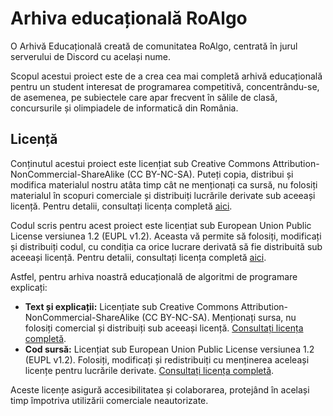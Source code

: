 # Arhiva educațională RoAlgo

O Arhivă Educațională creată de comunitatea RoAlgo, centrată în jurul serverului
de Discord cu același nume.

Scopul acestui proiect este de a crea cea mai completă arhivă educațională
pentru un student interesat de programarea competitivă, concentrându-se, de
asemenea, pe subiectele care apar frecvent în sălile de clasă, concursurile și
olimpiadele de informatică din România.

## Licență

Conținutul acestui proiect este licențiat sub Creative Commons Attribution-NonCommercial-ShareAlike (CC BY-NC-SA). Puteți copia, distribui și modifica materialul nostru atâta timp cât ne menționați ca sursă, nu folosiți materialul în scopuri comerciale și distribuiți lucrările derivate sub aceeași licență. Pentru detalii, consultați licența completă [aici](https://github.com/roalgo-discord/arhiva-educationala/blob/main/LICENSE-CC-BY-NC-SA).

Codul scris pentru acest proiect este licențiat sub European Union Public License versiunea 1.2 (EUPL v1.2). Aceasta vă permite să folosiți, modificați și distribuiți codul, cu condiția ca orice lucrare derivată să fie distribuită sub aceeași licență. Pentru detalii, consultați licența completă [aici](https://github.com/roalgo-discord/arhiva-educationala/blob/main/LICENSE-EUPL.en).

Astfel, pentru arhiva noastră educațională de algoritmi de programare explicați:

- **Text și explicații:** Licențiate sub Creative Commons Attribution-NonCommercial-ShareAlike (CC BY-NC-SA). Menționați sursa, nu folosiți comercial și distribuiți sub aceeași licență. [Consultați licența completă](https://github.com/roalgo-discord/arhiva-educationala/blob/main/LICENSE-CC-BY-NC-SA).
- **Cod sursă:** Licențiat sub European Union Public License versiunea 1.2 (EUPL v1.2). Folosiți, modificați și redistribuiți cu menținerea aceleași licențe pentru lucrările derivate. [Consultați licența completă](https://github.com/roalgo-discord/arhiva-educationala/blob/main/LICENSE-EUPL.en).

Aceste licențe asigură accesibilitatea și colaborarea, protejând în același timp împotriva utilizării comerciale neautorizate.